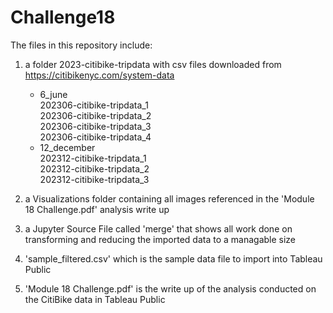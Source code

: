 # Challenge18

The files in this repository include:  
1) a folder 2023-citibike-tripdata with csv files downloaded from https://citibikenyc.com/system-data 
   - 6_june  
     202306-citibike-tripdata_1  
     202306-citibike-tripdata_2  
     202306-citibike-tripdata_3  
     202306-citibike-tripdata_4  
   - 12_december  
     202312-citibike-tripdata_1  
     202312-citibike-tripdata_2  
     202312-citibike-tripdata_3

2) a Visualizations folder containing all images referenced in the 'Module 18 Challenge.pdf' analysis write up
3) a Jupyter Source File called 'merge' that shows all work done on transforming and reducing the imported data to a managable size
4) 'sample_filtered.csv' which is the sample data file to import into Tableau Public
5) 'Module 18 Challenge.pdf' is the write up of the analysis conducted on the CitiBike data in Tableau Public 
